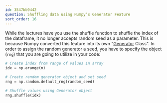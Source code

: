 ```yaml
---
id: 3547bb9442
question: Shuffling data using Numpy’s Generator Feature
sort_order: 16
---
```


While the lectures have you use the shuffle function to shuffle the index of the dataframe, it no longer accepts random seed as a parameter. This is because Numpy converted this feature into its own "[Generator](https://numpy.org/doc/stable/reference/random/generator.html) Class". In order to assign the random generator a seed, you have to specify the object (`rng`) that you are going to utilize in your code:

```python
# Create index from range of values in array
idx = np.arange(n)

# Create random generator object and set seed
rng = np.random.default_rng(random_seed)

# Shuffle values using Generator object
rng.shuffle(idx)
```